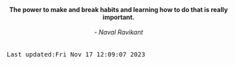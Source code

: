 
<div align="center"><b><span>The power to make and break habits and learning how to do that is really important.</span></b><br><br><i> - Naval Ravikant</i></div>
<br><br><kbd>Last updated:Fri Nov 17 12:09:07 2023</kbd>